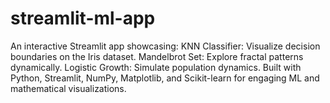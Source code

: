 # streamlit-ml-app
An interactive Streamlit app showcasing:  KNN Classifier: Visualize decision boundaries on the Iris dataset. Mandelbrot Set: Explore fractal patterns dynamically. Logistic Growth: Simulate population dynamics. Built with Python, Streamlit, NumPy, Matplotlib, and Scikit-learn for engaging ML and mathematical visualizations.
